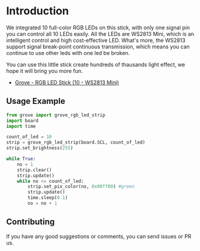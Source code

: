 # Introduction
We integrated 10 full-color RGB LEDs on this stick, with only one signal pin you can control all 10 LEDs easily. All the LEDs are WS2813 Mini, which is an intelligent control and high cost-effective LED. What's more, the WS2813 support signal break-point continuous transmission, which means you can continue to use other leds with one led be broken.

You can use this little stick create hundreds of thausands light effect, we hope it will bring you more fun.
- [Grove - RGB LED Stick (10 - WS2813 Mini)](https://www.seeedstudio.com/Grove-RGB-LED-Stick-10-WS2813-Min-p-3226.html)

## Usage Example

```python
from grove import grove_rgb_led_strip
import board
import time

count_of_led = 10
strip = grove_rgb_led_strip(board.SCL, count_of_led)
strip.set_brightness(255)

while True:
    no = 1
    strip.clear()
    strip.update()
    while no <= count_of_led:
        strip.set_pix_color(no, 0x00ff00) #green
        strip.update()
        time.sleep(0.1)
        no = no + 1
```
## Contributing

If you have any good suggestions or comments, you can send issues or PR us.

